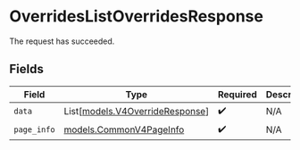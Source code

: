 # OverridesListOverridesResponse

The request has succeeded.


## Fields

| Field                                                              | Type                                                               | Required                                                           | Description                                                        |
| ------------------------------------------------------------------ | ------------------------------------------------------------------ | ------------------------------------------------------------------ | ------------------------------------------------------------------ |
| `data`                                                             | List[[models.V4OverrideResponse](../models/v4overrideresponse.md)] | :heavy_check_mark:                                                 | N/A                                                                |
| `page_info`                                                        | [models.CommonV4PageInfo](../models/commonv4pageinfo.md)           | :heavy_check_mark:                                                 | N/A                                                                |